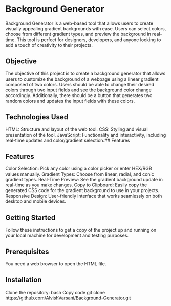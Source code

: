 
# Background Generator

Background Generator is a web-based tool that allows users to create visually appealing gradient backgrounds with ease. Users can select colors, choose from different gradient types, and preview the background in real-time. This tool is perfect for designers, developers, and anyone looking to add a touch of creativity to their projects.

## Objective

The objective of this project is to create a background generator that allows users to customize the background of a webpage using a linear gradient composed of two colors. Users should be able to change their desired colors through two input fields and see the background color change accordingly. Additionally, there should be a button that generates two random colors and updates the input fields with these colors.


## Technologies Used
 HTML: Structure and layout of the web tool.
CSS: Styling and visual presentation of the tool.
JavaScript: Functionality and interactivity, including real-time updates and color/gradient selection.## Features

## Features
Color Selection: Pick any color using a color picker or enter HEX/RGB values manually.
Gradient Types: Choose from linear, radial, and conic gradient types.
Real-Time Preview: See the gradient background update in real-time as you make changes.
Copy to Clipboard: Easily copy the generated CSS code for the gradient background to use in your projects.
Responsive Design: User-friendly interface that works seamlessly on both desktop and mobile devices.

## Getting Started
Follow these instructions to get a copy of the project up and running on your local machine for development and testing purposes.

## Prerequisites
You need a web browser to open the HTML file.

## Installation
Clone the repository:
bash
Copy code
git clone https://github.com/AlvishVarsani/Background-Generator.git
